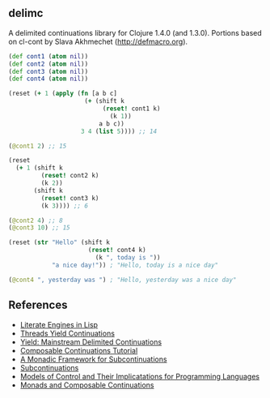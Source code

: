delimc
----

A delimited continuations library for Clojure 1.4.0 (and 1.3.0). Portions based on cl-cont by Slava Akhmechet (http://defmacro.org).

```clj
(def cont1 (atom nil))
(def cont2 (atom nil))
(def cont3 (atom nil))
(def cont4 (atom nil))

(reset (+ 1 (apply (fn [a b c]
                     (+ (shift k
                          (reset! cont1 k)
                            (k 1))
                         a b c))
                    3 4 (list 5)))) ;; 14

(@cont1 2) ;; 15

(reset
  (+ 1 (shift k
         (reset! cont2 k)
         (k 2))
       (shift k
         (reset! cont3 k)
         (k 3)))) ;; 6

(@cont2 4) ;; 8
(@cont3 10) ;; 15

(reset (str "Hello" (shift k
                      (reset! cont4 k)
                        (k ", today is "))
            "a nice day!")) ; "Hello, today is a nice day"

(@cont4 ", yesterday was ") ; "Hello, yesterday was a nice day"
```

References
----

* [Literate Engines in Lisp](http://citeseerx.ist.psu.edu/viewdoc/summary?doi=10.1.1.45.6198)
* [Threads Yield Continuations](http://citeseerx.ist.psu.edu/viewdoc/summary?doi=10.1.1.41.4786)
* [Yield: Mainstream Delimited Continuations](http://parametricity.net/dropbox/yield.subc.pdf)
* [Composable Continuations Tutorial](http://community.schemewiki.org/?composable-continuations-tutorial)
* [A Monadic Framework for Subcontinuations](http://research.microsoft.com/en-us/um/people/simonpj/papers/control/control.pdf)
* [Subcontinuations](http://citeseerx.ist.psu.edu/viewdoc/download?doi=10.1.1.63.1754&rep=rep1&type=pdf)
* [Models of Control and Their Implicatations for Programming Languages](www.ccs.neu.edu/racket/pubs/thesis-sitaram.ps.gz)
* [Monads and Composable Continuations](http://citeseerx.ist.psu.edu/viewdoc/download?doi=10.1.1.94.985&rep=rep1&type=pdf)
